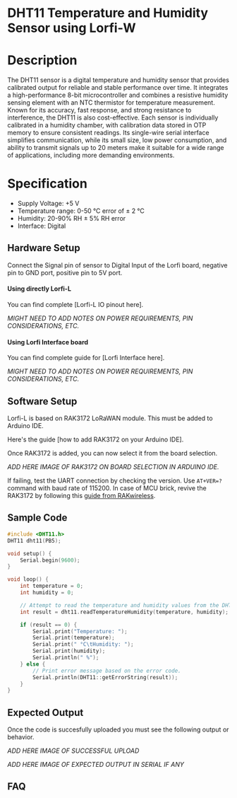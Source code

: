 # DHT11 Temperature and Humidity Sensor using Lorfi-W

# Description

The DHT11 sensor is a digital temperature and humidity sensor that provides calibrated output for reliable and stable performance over time. It integrates a high-performance 8-bit microcontroller and combines a resistive humidity sensing element with an NTC thermistor for temperature measurement. Known for its accuracy, fast response, and strong resistance to interference, the DHT11 is also cost-effective. Each sensor is individually calibrated in a humidity chamber, with calibration data stored in OTP memory to ensure consistent readings. Its single-wire serial interface simplifies communication, while its small size, low power consumption, and ability to transmit signals up to 20 meters make it suitable for a wide range of applications, including more demanding environments.

# Specification

- Supply Voltage: +5 V
- Temperature range: 0-50 °C error of ± 2 °C
- Humidity: 20-90% RH ± 5% RH error
- Interface: Digital

## Hardware Setup

Connect the Signal pin of sensor to Digital Input of the Lorfi board, negative pin to GND port, positive pin to 5V port.

#### Using directly Lorfi-L

You can find complete [Lorfi-L IO pinout here].

*MIGHT NEED TO ADD NOTES ON POWER REQUIREMENTS, PIN CONSIDERATIONS, ETC.*

#### Using Lorfi Interface board

You can find complete guide for [Lorfi Interface here].

*MIGHT NEED TO ADD NOTES ON POWER REQUIREMENTS, PIN CONSIDERATIONS, ETC.*

## Software Setup

Lorfi-L is based on RAK3172 LoRaWAN module. This must be added to Arduino IDE.

Here's the guide [how to add RAK3172 on your Arduino IDE].

Once RAK3172 is added, you can now select it from the board selection.

*ADD HERE IMAGE OF RAK3172 ON BOARD SELECTION IN ARDUINO IDE.*

If failing, test the UART connection by checking the version. Use `AT+VER=?` command with baud rate of 115200. In case of MCU brick, revive the RAK3172 by following this [guide from RAKwireless](https://learn.rakwireless.com/hc/en-us/articles/26687606549911-How-To-Guide-STM32CubeProgrammer-for-RAK-Modules).

## **Sample Code**
```c
#include <DHT11.h>
DHT11 dht11(PB5);

void setup() {
    Serial.begin(9600);
}

void loop() {
    int temperature = 0;
    int humidity = 0;

    // Attempt to read the temperature and humidity values from the DHT11 sensor.
    int result = dht11.readTemperatureHumidity(temperature, humidity);

    if (result == 0) {
        Serial.print("Temperature: ");
        Serial.print(temperature);
        Serial.print(" °C\tHumidity: ");
        Serial.print(humidity);
        Serial.println(" %");
    } else {
        // Print error message based on the error code.
        Serial.println(DHT11::getErrorString(result));
    }
}
```

## Expected Output

Once the code is succesfully uploaded you must see the following output or behavior.

*ADD HERE IMAGE OF SUCCESSFUL UPLOAD*

*ADD HERE IMAGE OF EXPECTED OUTPUT IN SERIAL IF ANY*

## FAQ
